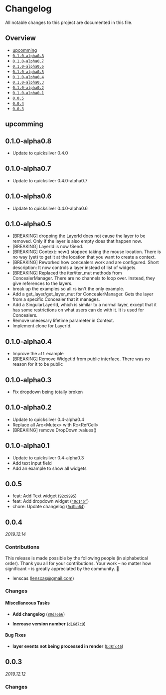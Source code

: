 # Changelog

All notable changes to this project are documented in this file.

## Overview

- [upcomming](#upcomming)
- [`0.1.0-alpha0.8`](#0.1.0-alpha0.8)
- [`0.1.0-alpha0.7`](#0.1.0-alpha0.7)
- [`0.1.0-alpha0.6`](#0.1.0-alpha0.6)
- [`0.1.0-alpha0.5`](#0.1.0-alpha0.5)
- [`0.1.0-alpha0.4`](#0.1.0-alpha0.4)
- [`0.1.0-alpha0.3`](#0.1.0-alpha0.3)
- [`0.1.0-alpha0.2`](#0.1.0-alpha0.2)
- [`0.1.0-alpha0.1`](#0.1.0-alpha0.1)
- [`0.0.5`](#005)
- [`0.0.4`](#004)
- [`0.0.3`](#003)

## upcomming

## 0.1.0-alpha0.8

- Update to quicksilver 0.4.0

## 0.1.0-alpha0.7

- Update to quicksilver 0.4.0-alpha0.7

## 0.1.0-alpha0.6

- Update to quicksilver 0.4.0-alpha0.6

## 0.1.0-alpha0.5

- [BREAKING] dropping the LayerId does not cause the layer to be removed. Only if the layer is also empty does that happen now.
- [BREAKING] LayerId is now !Send.
- [BREAKING] Context::new() stopped taking the mouse location. There is no way (yet) to get it at the location that you want to create a context.
- [BREAKING] Reworked how concealers work and are configured. Short description: It now controls a layer instead of list of widgets.
- [BREAKING] Replaced the iter/iter_mut methods from ConcealerManager. There are no channels to loop over. Instead, they give references to the layers.
- break up the examples so all.rs isn't the only example.
- Add a get_layer/get_layer_mut for ConcealerManager. Gets the layer from a specific Concealer that it manages.
- Add a SingularLayerId, which is similar to a normal layer, except that it has some restrictions on what users can do with it. It is used for Concealers.
- Remove unesesary lifetime parameter in Context.
- Implement clone for LayerId.

## 0.1.0-alpha0.4

- Improve the `all` example
- [BREAKING] Remove WidgetId from public interface. There was no reason for it to be public

## 0.1.0-alpha0.3

- Fix dropdown being totally broken

## 0.1.0-alpha0.2

- Update to quicksilver 0.4-alpha0.4
- Replace all Arc<Mutex<T>> with Rc<RefCell<T>>
- [BREAKING] remove DropDown::values()

## 0.1.0-alpha0.1

- Update to quicksilver 0.4-alpha0.3
- Add text input field
- Add an example to show all widgets

## 0.0.5

- feat: Add Text widget ([`92c9995`])
- feat: Add dropdown widget ([`40c145f`])
- chore: Update changelog ([`0c0ba84`])

## 0.0.4

_2019.12.14_

### Contributions

This release is made possible by the following people (in alphabetical order).
Thank you all for your contributions. Your work – no matter how significant – is
greatly appreciated by the community. 💖

- lenscas (<lenscas@gmail.com>)

### Changes

#### Miscellaneous Tasks

- **Add changelog** ([`80da6b6`])

- **Increase version number** ([`d16d7c9`])

#### Bug Fixes

- **layer events not being processed in render** ([`bd8fc46`])

## 0.0.3

_2019.12.12_

### Changes

<!-- [releases] -->

[unreleased]: #/compare/v0.0.4...HEAD
[0.0.4]: #/releases/tag/v0.0.4
[0.0.3]: #/releases/tag/v0.0.3

<!-- [commits] -->

[`92c9995`]: #/commit/92c999521ef453cd8bce57e6ec1ccffa1e934115
[`40c145f`]: #/commit/40c145f47c0fc5eb173c6cb153ab4541ea20d117
[`0c0ba84`]: #/commit/0c0ba84d87e2c5d594dd22a655777435f65bb91f
[`80da6b6`]: #/commit/80da6b6557a7b3ad4b7544f54a29f7c362cf8c12
[`d16d7c9`]: #/commit/d16d7c97e65c7518d0eaa4578b5cbbb37073a36f
[`bd8fc46`]: #/commit/bd8fc4695d95bfdaceb830197236603fe067ce35
